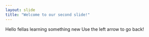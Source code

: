 ```yaml
---
layout: slide
title: "Welcome to our second slide!"
---
```

Hello fellas learning something new
Use the left arrow to go back!
